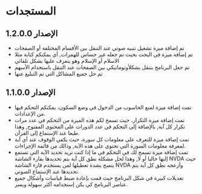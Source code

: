# المستجدات

## الإصدار 1.2.0.0
- تم إضافة ميزة تشغيل تنبيه صوتي عند التنقل بين الأقسام المختلفة أو الصفحات
- تم إضافة ميزة في البحث بحيث تم جعله غير حساس للهمزات, أي يمكنكم كتابة مثلا الاسلام أو الإسلام وهو يتعرف عليها بشكل تلقائي
- تم جعل البرنامج يتنقل بشكلأوتوماتيكي بين الصفحات عند التنقل باستخدام الأسهم
- تم حل جميع المشاكل التي تم التبليغ عنها

## الإصدار 1.1.0.0
- تمت إضافة ميزة لمنع الحاسوب من الدخول في وضع السكون، يمكنكم التحكم فيها من الإعدادات.
- تمت إضافة ميزة التكرار، حيث تسمح لكم هذه الميزة من التحكم في عدد مرات تكرار كل آية, بالإضافة إلى التحكم في عدد الدورات على المحتوى المفتوح, وهذا طبعا عند الإستماع إلى القرآن.
- تمت إضافة ميزة للتعرف على معلومات كل سورة، حيث يكفي الوقوف عند أي آية لمعرفة معلومات السورة التي تحتوي على هذه الآية, وذالك من قائمة الإجراءات.
- تمت إضافة ميزة تسمح لك في التحكم في ما إذا كنت تريد تحديد الآية التي تستمع إليها حاليا أو لا, وهذا لحل مشكلة نطق كل آية يتم تحديدها بقارء الشاشة NVDA
حيث ينصح بشدة تعطيلها لمن يستخدم قارء الشاشة NVDA وأزعجه نطق كل آية يتم تحديدها عند الإستماع الصوتي.
- تعديلات كبيرة في شكل البرنامج
حيث قمت بإعادة ضبط قياسات وأشكال جميع عناصر البرنامج كي يكن إستخدامه أكثر سهولة ويسر.
